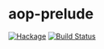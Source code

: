 # aop-prelude

[![Hackage](https://img.shields.io/hackage/v/aop-prelude.svg)](https://hackage.haskell.org/package/aop-prelude) [![Build Status](https://api.travis-ci.com/cutsea110/aop-prelude.png?branch=master)](http://travis-ci.com/cutsea110/aop-prelude)
